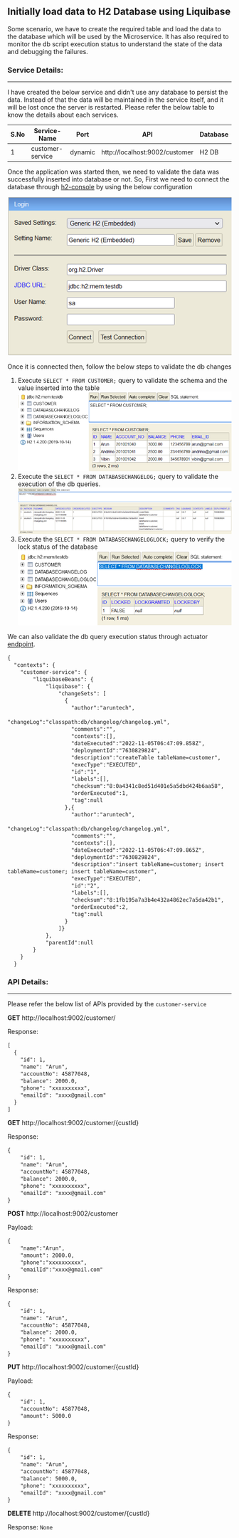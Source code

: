 ## Initially load data to H2 Database using Liquibase
Some scenario, we have to create the required table and load the data to the database which will be used by the Microservice. It has also required to monitor the db script execution status to understand the state of the data and debugging the failures. 

### Service Details:
___
I have created the below service and didn't use any database to persist the data. Instead of that the data will be maintained in the service itself, and it will be lost once the server is restarted. Please refer the below table to know the details about each services.

|S.No| Service-Name| Port    | API                            | Database|
-----|-------------|---------|--------------------------------|---------|
1| customer-service | dynamic | http://localhost:9002/customer | H2 DB|

Once the application was started then, we need to validate the data was successfully inserted into database or not. So, First we need to connect the database through [h2-console](http://localhost:9002/h2-console/) by using the below configuration

![h2_console.png](_img/h2_console.png)

Once it is connected then, follow the below steps to validate the db changes
1. Execute ```SELECT * FROM CUSTOMER;``` query to validate the schema and the value inserted into the table
   ![h2_customer.png](_img/h2_customer.png)
2. Execute the ```SELECT * FROM DATABASECHANGELOG;``` query to validate the execution of the db queries.
   ![h2_dbchange.png](_img/h2_dbchange.png)
3. Execute the ```SELECT * FROM DATABASECHANGELOGLOCK;``` query to verify the lock status of the database 
   ![h2_dbchangelock.png](_img/h2_dbchangelock.png)

We can also validate the db query execution status through actuator [endpoint](http://localhost:9002/actuator/liquibase).
```
{
  "contexts": {
    "customer-service": {
        "liquibaseBeans": { 
            "liquibase": {
                "changeSets": [
                  {
                    "author":"aruntech",
                    "changeLog":"classpath:db/changelog/changelog.yml",
                    "comments":"",
                    "contexts":[],
                    "dateExecuted":"2022-11-05T06:47:09.858Z",
                    "deploymentId":"7630829824",
                    "description":"createTable tableName=customer",
                    "execType":"EXECUTED",
                    "id":"1",
                    "labels":[],
                    "checksum":"8:0a4341c8ed51d401e5a5dbd424b6aa58",
                    "orderExecuted":1,
                    "tag":null
                  },{
                    "author":"aruntech",
                    "changeLog":"classpath:db/changelog/changelog.yml",
                    "comments":"",
                    "contexts":[],
                    "dateExecuted":"2022-11-05T06:47:09.865Z",
                    "deploymentId":"7630829824",
                    "description":"insert tableName=customer; insert tableName=customer; insert tableName=customer",
                    "execType":"EXECUTED",
                    "id":"2",
                    "labels":[],
                    "checksum":"8:1fb195a7a3b4e432a4862ec7a5da42b1",
                    "orderExecuted":2,
                    "tag":null
                  }
                ]}
            },
            "parentId":null
        }
    }
  }
```
### API Details:
___
Please refer the below list of APIs provided by the `customer-service`

**GET** http://localhost:9002/customer/

Response:
```
[
  {
    "id": 1,
    "name": "Arun",
    "accountNo": 45877048,
    "balance": 2000.0,
    "phone": "xxxxxxxxxx",
    "emailId": "xxxx@gmail.com"
  }
]
```

**GET** http://localhost:9002/customer/{custId}

Response:
```
{
    "id": 1,
    "name": "Arun",
    "accountNo": 45877048,
    "balance": 2000.0,
    "phone": "xxxxxxxxxx",
    "emailId": "xxxx@gmail.com"
}
```

**POST** http://localhost:9002/customer

Payload:
```
{
    "name":"Arun",
    "amount": 2000.0,
    "phone":"xxxxxxxxxx",
    "emailId":"xxxx@gmail.com"
}
```
Response:
```
{
    "id": 1,
    "name": "Arun",
    "accountNo": 45877048,
    "balance": 2000.0,
    "phone": "xxxxxxxxxx",
    "emailId": "xxxx@gmail.com"
}
```

**PUT** http://localhost:9002/customer/{custId}

Payload:
```
{
    "id": 1,
    "accountNo": 45877048,
    "amount": 5000.0
}
```
Response:
```
{
    "id": 1,
    "name": "Arun",
    "accountNo": 45877048,
    "balance": 5000.0,
    "phone": "xxxxxxxxxx",
    "emailId": "xxxx@gmail.com"
}
```

**DELETE** http://localhost:9002/customer/{custId}

Response: ```None```